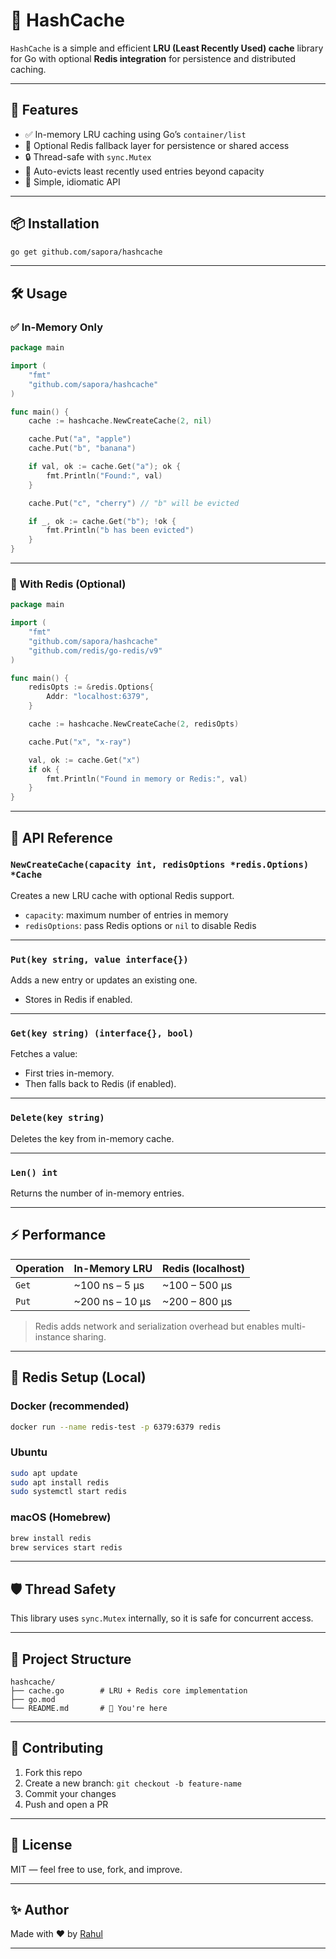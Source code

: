 # 🧠 HashCache

`HashCache` is a simple and efficient **LRU (Least Recently Used) cache** library for Go with optional **Redis integration** for persistence and distributed caching.

---

## 🚀 Features

- ✅ In-memory LRU caching using Go’s `container/list`
- 🔁 Optional Redis fallback layer for persistence or shared access
- 🔒 Thread-safe with `sync.Mutex`
- 🧼 Auto-evicts least recently used entries beyond capacity
- 🧪 Simple, idiomatic API

---

## 📦 Installation

```bash
go get github.com/sapora/hashcache
```

---

## 🛠️ Usage

### ✅ In-Memory Only

```go
package main

import (
	"fmt"
	"github.com/sapora/hashcache"
)

func main() {
	cache := hashcache.NewCreateCache(2, nil)

	cache.Put("a", "apple")
	cache.Put("b", "banana")

	if val, ok := cache.Get("a"); ok {
		fmt.Println("Found:", val)
	}

	cache.Put("c", "cherry") // "b" will be evicted

	if _, ok := cache.Get("b"); !ok {
		fmt.Println("b has been evicted")
	}
}
```

---

### 🔁 With Redis (Optional)

```go
package main

import (
	"fmt"
	"github.com/sapora/hashcache"
	"github.com/redis/go-redis/v9"
)

func main() {
	redisOpts := &redis.Options{
		Addr: "localhost:6379",
	}

	cache := hashcache.NewCreateCache(2, redisOpts)

	cache.Put("x", "x-ray")

	val, ok := cache.Get("x")
	if ok {
		fmt.Println("Found in memory or Redis:", val)
	}
}
```

---

## 🔧 API Reference

### `NewCreateCache(capacity int, redisOptions *redis.Options) *Cache`

Creates a new LRU cache with optional Redis support.

- `capacity`: maximum number of entries in memory
- `redisOptions`: pass Redis options or `nil` to disable Redis

---

### `Put(key string, value interface{})`

Adds a new entry or updates an existing one.
- Stores in Redis if enabled.

---

### `Get(key string) (interface{}, bool)`

Fetches a value:
- First tries in-memory.
- Then falls back to Redis (if enabled).

---

### `Delete(key string)`

Deletes the key from in-memory cache.

---

### `Len() int`

Returns the number of in-memory entries.

---

## ⚡ Performance

| Operation | In-Memory LRU     | Redis (localhost) |
|-----------|-------------------|-------------------|
| `Get`     | ~100 ns – 5 µs    | ~100 – 500 µs     |
| `Put`     | ~200 ns – 10 µs   | ~200 – 800 µs     |

> Redis adds network and serialization overhead but enables multi-instance sharing.

---

## 🧪 Redis Setup (Local)

### Docker (recommended)

```bash
docker run --name redis-test -p 6379:6379 redis
```

### Ubuntu

```bash
sudo apt update
sudo apt install redis
sudo systemctl start redis
```

### macOS (Homebrew)

```bash
brew install redis
brew services start redis
```

---

## 🛡️ Thread Safety

This library uses `sync.Mutex` internally, so it is safe for concurrent access.

---

## 📁 Project Structure

```
hashcache/
├── cache.go        # LRU + Redis core implementation
├── go.mod
└── README.md       # 📖 You're here
```

---

## 🤝 Contributing

1. Fork this repo
2. Create a new branch: `git checkout -b feature-name`
3. Commit your changes
4. Push and open a PR

---

## 📄 License

MIT — feel free to use, fork, and improve.

---

## ✨ Author

Made with ❤️ by [Rahul](https://github.com/sapora1)

---
